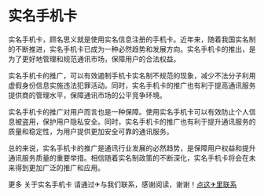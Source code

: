 # 实名手机卡

实名手机卡，顾名思义就是使用实名信息注册的手机卡。近年来，随着我国实名制的不断推进，实名手机卡已成为一种必然趋势和发展方向。实名手机卡的推出，是为了更好地管理和规范通讯市场，保障用户的合法权益。

实名手机卡的推广，可以有效遏制手机卡实名制不规范的现象，减少不法分子利用虚假身份信息实施违法犯罪活动。同时，实名手机卡的推广也有利于提高通讯服务提供商的管理水平，保障通讯市场的公平竞争环境。

实名手机卡的推广对用户而言也是一种保障。使用实名手机卡可以有效防止个人信息被盗用，保护用户隐私安全。同时，实名手机卡的推广也有利于提升通讯服务的质量和稳定性，为用户提供更加安全可靠的通讯服务。

总的来说，实名手机卡的推广是通讯行业发展的必然趋势，是保障用户权益和提升通讯服务质量的重要举措。相信随着实名制政策的不断深化，实名手机卡将会在未来得到更加广泛的推广和应用。

更多 关于实名手机卡 请通过✈与我们联系，感谢阅读，谢谢！[点这✈里联系](https://sms.k02.cc)